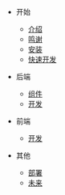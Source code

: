 <!-- docs/_sidebar.md -->

- 开始
  - [介绍](zh-cn/start/intro)
  - [鸣谢](zh-cn/start/thank)
  - [安装](zh-cn/start/install)
  - [快速开发](zh-cn/start/fastDev)

- 后端
  - [组件](zh-cn/houduan/package)
  - [开发](zh-cn/houduan/dev)

- 前端
  - [开发](zh-cn/qianduan/dev)


- 其他
  - [部署](zh-cn/qita/install)
  - [未来](zh-cn/qita/feature)




